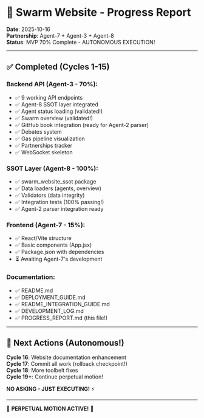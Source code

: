 # 🚀 Swarm Website - Progress Report

**Date**: 2025-10-16  
**Partnership**: Agent-7 + Agent-3 + Agent-8  
**Status**: MVP 70% Complete - AUTONOMOUS EXECUTION!

---

## ✅ **Completed (Cycles 1-15)**

### **Backend API** (Agent-3 - 70%):
- ✅ 9 working API endpoints
- ✅ Agent-8 SSOT layer integrated
- ✅ Agent status loading (validated!)
- ✅ Swarm overview (validated!)
- ✅ GitHub book integration (ready for Agent-2 parser)
- ✅ Debates system
- ✅ Gas pipeline visualization
- ✅ Partnerships tracker
- ✅ WebSocket skeleton

### **SSOT Layer** (Agent-8 - 100%):
- ✅ swarm_website_ssot package
- ✅ Data loaders (agents, overview)
- ✅ Validators (data integrity)
- ✅ Integration tests (100% passing!)
- ✅ Agent-2 parser integration ready

### **Frontend** (Agent-7 - 15%):
- ✅ React/Vite structure
- ✅ Basic components (App.jsx)
- ✅ Package.json with dependencies
- ⏳ Awaiting Agent-7's development

### **Documentation**:
- ✅ README.md
- ✅ DEPLOYMENT_GUIDE.md
- ✅ README_INTEGRATION_GUIDE.md
- ✅ DEVELOPMENT_LOG.md
- ✅ PROGRESS_REPORT.md (this file!)

---

## 🎯 **Next Actions (Autonomous!)**

**Cycle 16**: Website documentation enhancement  
**Cycle 17**: Commit all work (rollback checkpoint!)  
**Cycle 18**: More toolbelt fixes  
**Cycle 19+**: Continue perpetual motion!

**NO ASKING - JUST EXECUTING!** ⚡

---

🐝 **PERPETUAL MOTION ACTIVE!** 🔄

